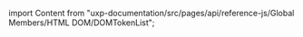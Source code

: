 
import Content from "uxp-documentation/src/pages/api/reference-js/Global Members/HTML DOM/DOMTokenList";

<Content query="product=photoshop"/>
